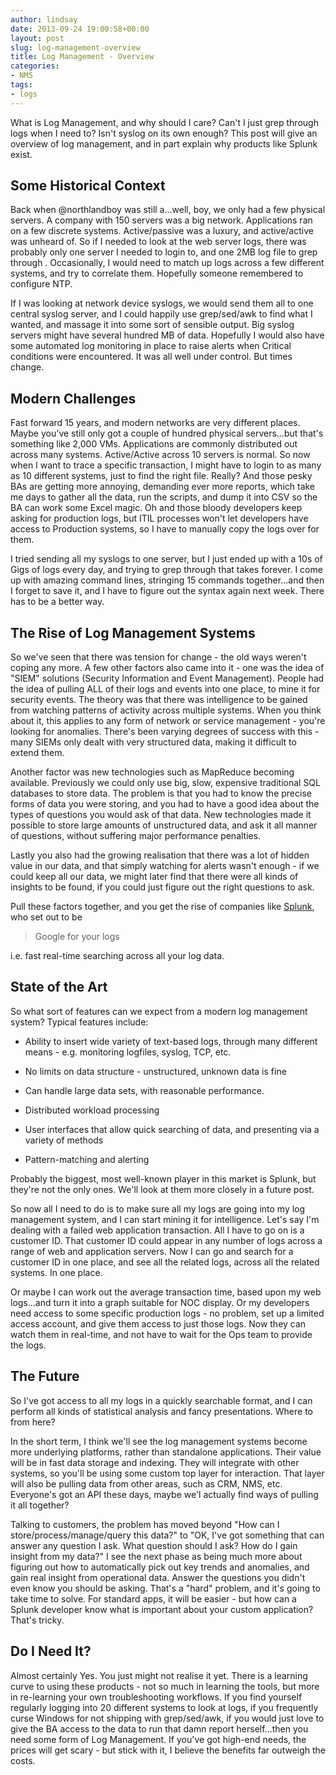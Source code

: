 ```yaml
---
author: lindsay
date: 2013-09-24 19:00:58+00:00
layout: post
slug: log-management-overview
title: Log Management - Overview
categories:
- NMS
tags:
- logs
---
```


What is Log Management, and why should I care? Can't I just grep through logs when I need to? Isn't syslog on its own enough? This post will give an overview of log management, and in part explain why products like Splunk exist.


## Some Historical Context


Back when @northlandboy was still a...well, boy, we only had a few physical servers. A company with 150 servers was a big network. Applications ran on a few discrete systems. Active/passive was a luxury, and active/active was unheard of. So if I needed to look at the web server logs, there was probably only one server I needed to login to, and one 2MB log file to grep through . Occasionally, I would need to match up logs across a few different systems, and try to correlate them. Hopefully someone remembered to configure NTP.

If I was looking at network device syslogs, we would send them all to one central syslog server, and I could happily use grep/sed/awk to find what I wanted, and massage it into some sort of sensible output. Big syslog servers might have several hundred MB of data. Hopefully I would also have some automated log monitoring in place to raise alerts when Critical conditions were encountered. It was all well under control. But times change.


## Modern Challenges


Fast forward 15 years, and modern networks are very different places. Maybe you've still only got a couple of hundred physical servers...but that's something like 2,000 VMs. Applications are commonly distributed out across many systems. Active/Active across 10 servers is normal. So now when I want to trace a specific transaction, I might have to login to as many as 10 different systems, just to find the right file. Really? And those pesky BAs are getting more annoying, demanding ever more reports, which take me days to gather all the data, run the scripts, and dump it into CSV so the BA can work some Excel magic. Oh and those bloody developers keep asking for production logs, but ITIL processes won't let developers have access to Production systems, so I have to manually copy the logs over for them.

I tried sending all my syslogs to one server, but I just ended up with a 10s of Gigs of logs every day, and trying to grep through that takes forever. I come up with amazing command lines, stringing 15 commands together...and then I forget to save it, and I have to figure out the syntax again next week. There has to be a better way.


## The Rise of Log Management Systems


So we've seen that there was tension for change - the old ways weren't coping any more. A few other factors also came into it - one was the idea of "SIEM" solutions (Security Information and Event Management). People had the idea of pulling ALL of their logs and events into one place, to mine it for security events. The theory was that there was intelligence to be gained from watching patterns of activity across multiple systems. When you think about it, this applies to any form of network or service management - you're looking for anomalies. There's been varying degrees of success with this - many SIEMs only dealt with very structured data, making it difficult to extend them.

Another factor was new technologies such as MapReduce becoming available. Previously we could only use big, slow, expensive traditional SQL databases to store data. The problem is that you had to know the precise forms of data you were storing, and you had to have a good idea about the types of questions you would ask of that data. New technologies made it possible to store large amounts of unstructured data, and ask it all manner of questions, without suffering major performance penalties.

Lastly you also had the growing realisation that there was a lot of hidden value in our data, and that simply watching for alerts wasn't enough - if we could keep all our data, we might later find that there were all kinds of insights to be found, if you could just figure out the right questions to ask.

Pull these factors together, and you get the rise of companies like [Splunk](http://www.splunk.com), who set out to be



> Google for your logs



i.e. fast real-time searching across all your log data.


## State of the Art


So what sort of features can we expect from a modern log management system? Typical features include:


  * Ability to insert wide variety of text-based logs, through many different means - e.g. monitoring logfiles, syslog, TCP, etc.

  * No limits on data structure - unstructured, unknown data is fine

  * Can handle large data sets, with reasonable performance.

  * Distributed workload processing

  * User interfaces that allow quick searching of data, and presenting via a variety of methods

  * Pattern-matching and alerting

Probably the biggest, most well-known player in this market is Splunk, but they're not the only ones. We'll look at them more closely in a future post.

So now all I need to do is to make sure all my logs are going into my log management system, and I can start mining it for intelligence. Let's say I'm dealing with a failed web application transaction. All I have to go on is a customer ID. That customer ID could appear in any number of logs across a range of web and application servers. Now I can go and search for a customer ID in one place, and see all the related logs, across all the related systems. In one place.

Or maybe I can work out the average transaction time, based upon my web logs...and turn it into a graph suitable for NOC display. Or my developers need access to some specific production logs - no problem, set up a limited access account, and give them access to just those logs. Now they can watch them in real-time, and not have to wait for the Ops team to provide the logs.


## The Future


So I've got access to all my logs in a quickly searchable format, and I can perform all kinds of statistical analysis and fancy presentations. Where to from here?

In the short term, I think we'll see the log management systems become more underlying platforms, rather than standalone applications. Their value will be in fast data storage and indexing. They will integrate with other systems, so you'll be using some custom top layer for interaction. That layer will also be pulling data from other areas, such as CRM, NMS, etc. Everyone's got an API these days, maybe we'l actually find ways of pulling it all together?

Talking to customers, the problem has moved beyond "How can I store/process/manage/query this data?" to "OK, I've got something that can answer any question I ask. What question should I ask? How do I gain insight from my data?" I see the next phase as being much more about figuring out how to automatically pick out key trends and anomalies, and gain real insight from operational data. Answer the questions you didn't even know you should be asking. That's a "hard" problem, and it's going to take time to solve. For standard apps, it will be easier - but how can a Splunk developer know what is important about your custom application? That's tricky.


## Do I Need It?


Almost certainly Yes. You just might not realise it yet. There is a learning curve to using these products - not so much in learning the tools, but more in re-learning your own troubleshooting workflows. If you find yourself regularly logging into 20 different systems to look at logs, if you frequently curse Windows for not shipping with grep/sed/awk, if you would just love to give the BA access to the data to run that damn report herself...then you need some form of Log Management. If you've got high-end needs, the prices will get scary - but stick with it, I believe the benefits far outweigh the costs.
